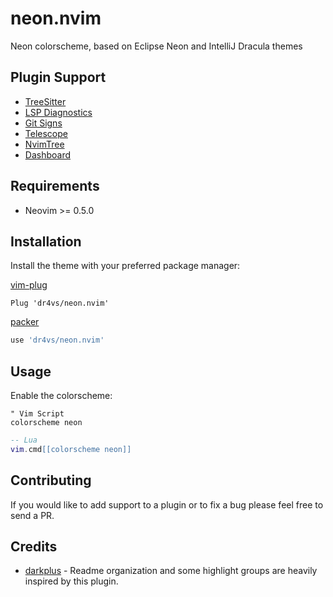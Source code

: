 # neon.nvim
Neon colorscheme, based on Eclipse Neon and IntelliJ Dracula themes

## Plugin Support

- [TreeSitter](https://github.com/nvim-treesitter/nvim-treesitter)
- [LSP Diagnostics](https://neovim.io/doc/user/lsp.html)
- [Git Signs](https://github.com/lewis6991/gitsigns.nvim)
- [Telescope](https://github.com/nvim-telescope/telescope.nvim)
- [NvimTree](https://github.com/kyazdani42/nvim-tree.lua)
- [Dashboard](https://github.com/glepnir/dashboard-nvim)

## Requirements

- Neovim >= 0.5.0

## Installation

Install the theme with your preferred package manager:

[vim-plug](https://github.com/junegunn/vim-plug)

```vim
Plug 'dr4vs/neon.nvim'
```

[packer](https://github.com/wbthomason/packer.nvim)

```lua
use 'dr4vs/neon.nvim'
```

## Usage

Enable the colorscheme:

```vim
" Vim Script
colorscheme neon 
```

```lua
-- Lua
vim.cmd[[colorscheme neon]]
```

## Contributing

If you would like to add support to a plugin or to fix a bug please feel free to send a PR.

## Credits

- [darkplus](https://github.com/martinsione/darkplus.nvim) - Readme organization and some highlight groups are heavily inspired by this plugin.
